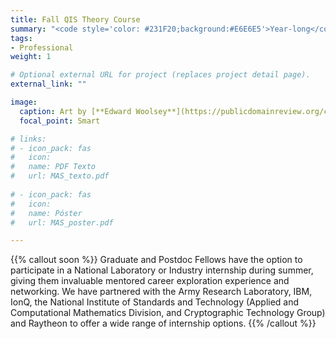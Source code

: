 ```yaml
---
title: Fall QIS Theory Course
summary: "<code style='color: #231F20;background:#E6E6E5'>Year-long</code> <br> Optional research internships with our industry or government partners."
tags:
- Professional
weight: 1

# Optional external URL for project (replaces project detail page).
external_link: ""

image:
  caption: Art by [**Edward Woolsey**](https://publicdomainreview.org/collection/fancy-turning)
  focal_point: Smart

# links:
# - icon_pack: fas
#   icon:
#   name: PDF Texto
#   url: MAS_texto.pdf
  
# - icon_pack: fas
#   icon:
#   name: Póster
#   url: MAS_poster.pdf

---
```


{{% callout soon %}}
Graduate and Postdoc Fellows have the option to participate in a National Laboratory or Industry internship during summer, giving them invaluable mentored career exploration experience and networking. We have partnered with the Army Research Laboratory, IBM, IonQ, the National Institute of Standards and Technology (Applied and Computational Mathematics Division, and Cryptographic Technology Group) and Raytheon to offer a wide range of internship options.
{{% /callout %}}
